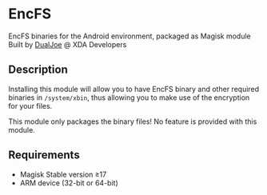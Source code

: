 # EncFS
EncFS binaries for the Android environment, packaged as Magisk module
Built by [DualJoe](https://forum.xda-developers.com/member.php?u=4293606) @ XDA Developers

## Description
Installing this module will allow you to have EncFS binary and other required binaries in `/system/xbin`, thus allowing you to make use of the encryption for your files.

This module only packages the binary files! No feature is provided with this module.

## Requirements
- Magisk Stable version ≥17
- ARM device (32-bit or 64-bit)